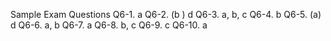 Sample Exam Questions
Q6-1. a
Q6-2. (b ) d
Q6-3. a, b, c
Q6-4. b
Q6-5. (a) d 
Q6-6. a, b
Q6-7. a 
Q6-8. b, c
Q6-9. c
Q6-10. a